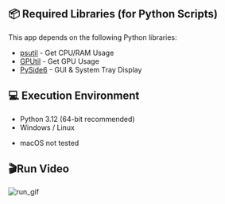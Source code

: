 ## 📦 Required Libraries (for Python Scripts)
This app depends on the following Python libraries:

- [psutil](https://pypi.org/project/psutil/) - Get CPU/RAM Usage
- [GPUtil](https://pypi.org/project/GPUtil/) - Get GPU Usage
- [PySide6](https://pypi.org/project/PySide6/) - GUI & System Tray Display

## 💻 Execution Environment
- Python 3.12 (64-bit recommended)
- Windows / Linux
* macOS not tested

## 🎬Run Video
![run_gif](https://github.com/user-attachments/assets/f16edec7-2647-4faf-83af-c0293900b31c)
